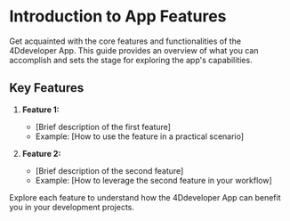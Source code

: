 # Introduction to App Features

Get acquainted with the core features and functionalities of the 4Ddeveloper App. This guide provides an overview of what you can accomplish and sets the stage for exploring the app's capabilities.

## Key Features

1. **Feature 1:**

   - [Brief description of the first feature]
   - Example: [How to use the feature in a practical scenario]

2. **Feature 2:**
   - [Brief description of the second feature]
   - Example: [How to leverage the second feature in your workflow]

Explore each feature to understand how the 4Ddeveloper App can benefit you in your development projects.
